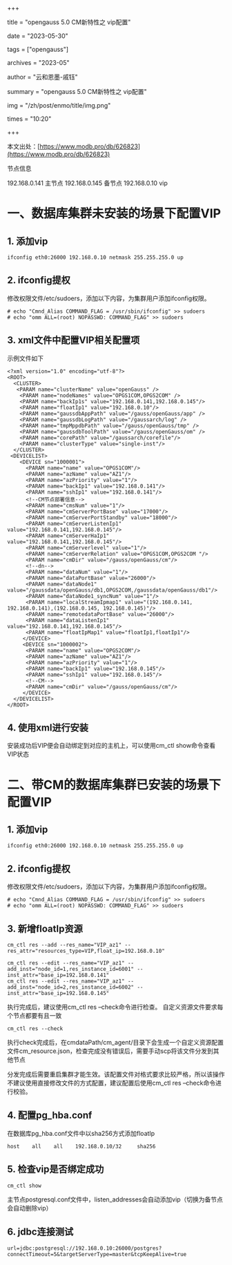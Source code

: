 +++

title = "opengauss 5.0 CM新特性之 vip配置" 

date = "2023-05-30" 

tags = ["opengauss"] 

archives = "2023-05" 

author = "云和恩墨-戚钰" 

summary = "opengauss 5.0 CM新特性之 vip配置"

img = "/zh/post/enmo/title/img.png" 

times = "10:20"

+++

本文出处：[https://www.modb.pro/db/626823](https://www.modb.pro/db/626823)

节点信息

192.168.0.141 主节点
192.168.0.145 备节点
192.168.0.10 vip

# 一、数据库集群未安装的场景下配置VIP

## 1. 添加vip

```
ifconfig eth0:26000 192.168.0.10 netmask 255.255.255.0 up
```

## 2. ifconfig提权

修改权限文件/etc/sudoers，添加以下内容，为集群用户添加ifconfig权限。

```
# echo "Cmnd_Alias COMMAND_FLAG = /usr/sbin/ifconfig" >> sudoers
# echo "omm ALL=(root) NOPASSWD: COMMAND_FLAG" >> sudoers
```

## 3. xml文件中配置VIP相关配置项

示例文件如下

```
<?xml version="1.0" encoding="utf-8"?>
<ROOT>
  <CLUSTER>
   <PARAM name="clusterName" value="openGauss" />  
    <PARAM name="nodeNames" value="OPGS1COM,OPGS2COM" />
    <PARAM name="backIp1s" value="192.168.0.141,192.168.0.145"/>
    <PARAM name="floatIp1" value="192.168.0.10"/>
    <PARAM name="gaussdbAppPath" value="/gauss/openGauss/app" />
    <PARAM name="gaussdbLogPath" value="/gaussarch/log" />
    <PARAM name="tmpMppdbPath" value="/gauss/openGauss/tmp" />
    <PARAM name="gaussdbToolPath" value="/gauss/openGauss/om" />
    <PARAM name="corePath" value="/gaussarch/corefile"/>
    <PARAM name="clusterType" value="single-inst"/>
  </CLUSTER>
 <DEVICELIST>
    <DEVICE sn="1000001">
      <PARAM name="name" value="OPGS1COM"/>
      <PARAM name="azName" value="AZ1"/>
      <PARAM name="azPriority" value="1"/>
      <PARAM name="backIp1" value="192.168.0.141"/>
      <PARAM name="sshIp1" value="192.168.0.141"/>
      <!--CM节点部署信息--> 
      <PARAM name="cmsNum" value="1"/> 
      <PARAM name="cmServerPortBase" value="17000"/> 
      <PARAM name="cmServerPortStandby" value="18000"/> 
      <PARAM name="cmServerListenIp1" value="192.168.0.141,192.168.0.145"/> 
      <PARAM name="cmServerHaIp1" value="192.168.0.141,192.168.0.145"/> 
      <PARAM name="cmServerlevel" value="1"/> 
      <PARAM name="cmServerRelation" value="OPGS1COM,OPGS2COM "/> 
      <PARAM name="cmDir" value="/gauss/openGauss/cm"/>
      <!--dn-->
      <PARAM name="dataNum" value="1"/>
      <PARAM name="dataPortBase" value="26000"/>
      <PARAM name="dataNode1" value="/gaussdata/openGauss/db1,OPGS2COM,/gaussdata/openGauss/db1"/>
      <PARAM name="dataNode1_syncNum" value="1"/>
      <PARAM name="localStreamIpmap1" value="(192.168.0.141, 192.168.0.141),(192.168.0.145, 192.168.0.145)"/>
      <PARAM name="remotedataPortBase" value="26000"/>
      <PARAM name="dataListenIp1" value="192.168.0.141,192.168.0.145"/>
      <PARAM name="floatIpMap1" value="floatIp1,floatIp1"/>
     </DEVICE>
     <DEVICE sn="1000002">
      <PARAM name="name" value="OPGS2COM"/>
      <PARAM name="azName" value="AZ1"/>
      <PARAM name="azPriority" value="1"/>
      <PARAM name="backIp1" value="192.168.0.145"/>
      <PARAM name="sshIp1" value="192.168.0.145"/>
      <!--CM--> 
      <PARAM name="cmDir" value="/gauss/openGauss/cm"/>
     </DEVICE>
  </DEVICELIST>
</ROOT>
```

## 4. 使用xml进行安装

安装成功后VIP便会自动绑定到对应的主机上，可以使用cm_ctl show命令查看VIP状态

# 二、带CM的数据库集群已安装的场景下配置VIP

## 1. 添加vip

```
ifconfig eth0:26000 192.168.0.10 netmask 255.255.255.0 up
```

## 2. ifconfig提权

修改权限文件/etc/sudoers，添加以下内容，为集群用户添加ifconfig权限。

```
# echo "Cmnd_Alias COMMAND_FLAG = /usr/sbin/ifconfig" >> sudoers
# echo "omm ALL=(root) NOPASSWD: COMMAND_FLAG" >> sudoers
```

## 3. 新增floatIp资源

```
cm_ctl res --add --res_name="VIP_az1" --res_attr="resources_type=VIP,float_ip=192.168.0.10"
```

```
cm_ctl res --edit --res_name="VIP_az1" --add_inst="node_id=1,res_instance_id=6001" --inst_attr="base_ip=192.168.0.141" 
cm_ctl res --edit --res_name="VIP_az1" --add_inst="node_id=2,res_instance_id=6002" --inst_attr="base_ip=192.168.0.145" 
```

执行完成后，建议使用cm_ctl res –check命令进行检查。
自定义资源文件要求每个节点都要有且一致

```
cm_ctl res --check
```

执行check完成后，在cmdataPath/cm_agent/目录下会生成一个自定义资源配置文件cm_resource.json，检查完成没有错误后，需要手动scp将该文件分发到其他节点

分发完成后需要重启集群才能生效。该配置文件对格式要求比较严格，所以该操作不建议使用直接修改文件的方式配置，建议配置后使用cm_ctl res –check命令进行校验。

## 4. 配置pg_hba.conf

在数据库pg_hba.conf文件中以sha256方式添加floatIp

```
host    all    all    192.168.0.10/32     sha256
```

## 5. 检查vip是否绑定成功

```
cm_ctl show
```

主节点postgresql.conf文件中，listen_addresses会自动添加vip（切换为备节点会自动删除vip）

## 6. jdbc连接测试

```
url=jdbc:postgresql://192.168.0.10:26000/postgres?connectTimeout=5&targetServerType=master&tcpKeepAlive=true
```
